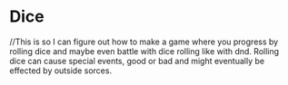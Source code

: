 # Dice

//This is so I can figure out how to make a game where you progress by rolling dice and maybe even battle with dice rolling like with dnd. Rolling dice can cause special events, good or bad and might eventually be effected by outside sorces.
